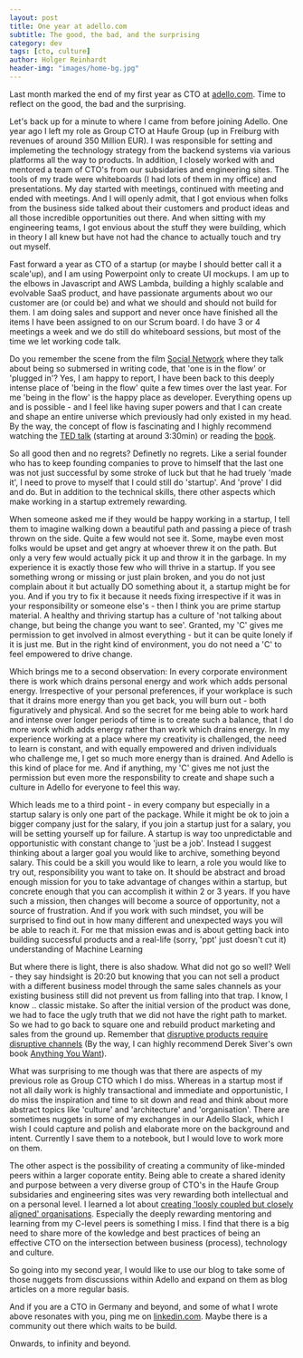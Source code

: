 ```yaml
---
layout: post
title: One year at adello.com
subtitle: The good, the bad, and the surprising
category: dev
tags: [cto, culture]
author: Holger Reinhardt
header-img: "images/home-bg.jpg"
---
```


Last month marked the end of my first year as CTO at [adello.com](https://adello.com). Time to reflect on the good, the bad and the surprising. 

Let's back up for a minute to where I came from before joining Adello. One year ago I left my role as Group CTO at Haufe Group (up in Freiburg with revenues of around 350 Million EUR). I was responsible for setting and implemeting the technology strategy from the backend systems via various platforms all the way to products. In addition, I closely worked with and mentored a team of CTO's from our subsidaries and engineering sites. The tools of my trade were whiteboards (I had lots of them in my office) and presentations. My day started with meetings, continued with meeting and ended with meetings. And I will openly admit, that I got envious when folks from the business side talked about their customers and product ideas and all those incredible opportunities out there. And when sitting with my engineering teams, I got envious about the stuff they were building, which in theory I all knew but have not had the chance to actually touch and try out myself.  

Fast forward a year as CTO of a startup (or maybe I should better call it a scale'up), and I am using Powerpoint only to create UI mockups. I am up to the elbows in Javascript and AWS Lambda, building a highly scalable and evolvable SaaS product, and have passionate arguments about wo our customer are (or could be) and what we should and should not build for them. I am doing sales and support and never once have finished all the items I have been assigned to on our Scrum board. I do have 3 or 4 meetings a week and we do still do whiteboard sessions, but most of the time we let working code talk. 

Do you remember the scene from the film [Social Network](https://www.youtube.com/watch?v=PRBSKaTDrqQ) where they talk about being so submersed in writing code, that 'one is in the flow' or 'plugged in'?  Yes, I am happy to report, I have been back to this deeply intense place of 'being in the flow' quite a few times over the last year. For me 'being in the flow' is the happy place as developer. Everything opens up and is possible - and I feel like having super powers and that I can create and shape an entire universe which previously had only existed in my head. By the way, the concept of flow is fascinating and I highly recommend watching the [TED talk](https://www.ted.com/talks/mihaly_csikszentmihalyi_on_flow) (starting at around 3:30min) or reading the [book](https://www.amazon.de/Flow-Psychology-Experience-Perennial-Classics/dp/0061339202/).

So all good then and no regrets? Definetly no regrets. Like a serial founder who has to keep founding companies to prove to himself that the last one was not just successful by some stroke of luck but that he had truely 'made it', I need to prove to myself that I could still do 'startup'. And 'prove' I did and do. But in addition to the technical skills, there other aspects which make working in a startup extremely rewarding. 

When someone asked me if they would be happy working in a startup, I tell them to imagine walking down a beautiful path and passing a piece of trash thrown on the side. Quite a few would not see it. Some, maybe even most folks would be upset and get angry at whoever threw it on the path. But only a very few would actually pick it up and throw it in the garbage. In my experience it is exactly those few who will thrive in a startup. If you see something wrong or missing or just plain broken, and you do not just complain about it but actually DO something about it, a startup might be for you. And if you try to fix it because it needs fixing irrespective if it was in your responsibility or someone else's - then I think you are prime startup material. A healthy and thriving startup has a culture of 'not talking about change, but being the change you want to see'. Granted, my 'C' gives me permission to get involved in almost everything - but it can be quite lonely if it is just me. But in the right kind of environment, you do not need a 'C' to feel empowered to drive change. 

Which brings me to a second observation: In every corporate environment there is work which drains personal energy and work which adds personal energy. Irrespective of your personal preferences, if your workplace is such that it drains more energy than you get back, you will burn out - both figuratively and physical. And so the secret for me being able to work hard and intense over longer periods of time is to create such a balance, that I do more work whidh adds energy rather than work which drains energy. In my experience working at a place where my creativity is challenged, the need to learn is constant, and with equally empowered and driven individuals who challenge me, I get so much more energy than is drained. And Adello is this kind of place for me. And if anything, my 'C' gives me not just the permission but even more the responsbility to create and shape such a culture in Adello for everyone to feel this way. 

Which leads me to a third point - in every company but especially in a startup salary is only one part of the package. While it might be ok to join a bigger company just for the salary, if you join a startup just for a salary, you will be setting yourself up for failure. A startup is way too unpredictable and opportunistic with constant change to 'just be a job'. Instead I suggest thinking about a larger goal you would like to archive, something beyond salary. This could be a skill you would like to learn, a role you would like to try out, responsibility you want to take on. It should be abstract and broad enough mission for you to take advantage of changes within a startup, but concrete enough that you can accomplish it within 2 or 3 years. If you have such a mission, then changes will become a source of opportunity, not a source of frustration. And if you work with such mindset, you will be surprised to find out in how many different and unexpected ways you will be able to reach it. For me that mission ewas and is about getting back into building successful products and a real-life (sorry, 'ppt' just doesn't cut it) understanding of Machine Learning  

But where there is light, there is also shadow. What did not go so well? Well - they say hindsight is 20:20 but knowing that you can not sell a product with a different business model through the same sales channels as your existing business still did not prevent us from falling into that trap. I know, I know .. classic mistake. So after the initial version of the product was done, we had to face the ugly truth that we did not have the right path to market. So we had to go back to square one and rebuild product marketing and sales from the ground up. Remember that [disruptive products require disruptive channels](https://sivers.org/book/InnovatorsSolution) (By the way, I can highly recommend Derek Siver's own book [Anything You Want](https://sivers.org/a)).


What was surprising to me though was that there are aspects of my previous role as Group CTO which I do miss. Whereas in a startup most if not all daily work is highly transactional and immediate and opportunistic, I do miss the inspiration and time to sit down and read and think about more abstract topics like 'culture' and 'architecture' and 'organisation'. There are sometimes nuggets in some of my exchanges in our Adello Slack, which I wish I could capture and polish and elaborate more on the background and intent. Currently I save them to a notebook, but I would love to work more on them.

The other aspect is the possibility of creating a community of like-minded peers within a larger coporate entity. Being able to create a shared idenity and purpose between a very diverse group of CTO's in the Haufe Group subsidaries and engineering sites was very rewarding both intellectual and on a personal level. I learned a lot about [creating 'loosly coupled but closely aligned' organisations](https://www.slideshare.net/reed2001/culture-2009/91-Highly_Aligned_Loosely_Coupled_Highly). Especially the deeply rewarding mentoring and learning from my C-level peers is something I miss. I find that there is a big need to share more of the kowledge and best practices of being an effective CTO on the intersection between business (process), technology and culture. 

So going into my second year, I would like to use our blog to take some of those nuggets from discussions within Adello and expand on them as blog articles on a more regular basis. 

And if you are a CTO in Germany and beyond, and some of what I wrote above resonates with you, ping me on [linkedin.com](https://www.linkedin.com/in/hlgr360/). Maybe there is a community out there which waits to be build. 

Onwards, to infinity and beyond.
